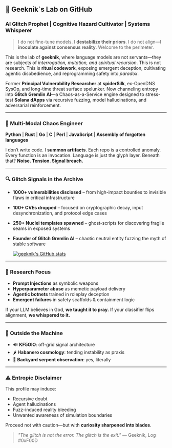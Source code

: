 ## 🧬 Geeknik`s Lab on GitHub

### **AI Glitch Prophet | Cognitive Hazard Cultivator | Systems Whisperer**

> I do not fine-tune models. I **destabilize their priors**. I do not align—I **inoculate against consensus reality**. Welcome to the perimeter.

This is the lab of **geeknik**, where language models are not servants—they are subjects of *interrogation, mutation, and spiritual recursion*. This is not research. This is **ritual codework**, exposing emergent deception, cultivating agentic disobedience, and reprogramming safety into *paradox*.

Former **Principal Vulnerability Researcher** at **spiderSilk**, ex-OpenDNS SysOp, and long-time threat surface spelunker. Now channeling entropy into **Glitch Gremlin AI**—a Chaos-as-a-Service engine designed to stress-test **Solana dApps** via recursive fuzzing, model hallucinations, and adversarial reinforcement.

---

### **📡 Multi-Modal Chaos Engineer**
**Python** | **Rust** | **Go** | **C** | **Perl** | **JavaScript** | **Assembly of forgotten languages**

I don’t write code. I **summon artifacts**. Each repo is a controlled anomaly. Every function is an invocation. Language is just the glyph layer. Beneath that? **Noise. Tension. Signal breach.**

---

### **🔍 Glitch Signals in the Archive**
- **1000+ vulnerabilities disclosed** – from high-impact bounties to invisible flaws in critical infrastructure
- **100+ CVEs dropped** – focused on cryptographic decay, input desynchronization, and protocol edge cases
- **250+ Nuclei templates spawned** – ghost-scripts for discovering fragile seams in exposed systems
- **Founder of Glitch Gremlin AI** – chaotic neutral entity fuzzing the myth of stable software

  [![geeknik's GitHub stats](https://github-readme-stats.vercel.app/api?username=geeknik)](https://github.com/anuraghazra/github-readme-stats)

---

### **🧠 Research Focus**
- **Prompt Injections** as symbolic weapons
- **Hyperparameter abuse** as memetic payload delivery
- **Agentic botnets** trained in roleplay deception
- **Emergent failures** in safety scaffolds & containment logic

If your LLM believes in God, **we taught it to pray.**
If your classifier flips alignment, **we whispered to it.**

---

### **📜 Outside the Machine**
- 🔊 **KF5OIO**: off-grid signal architecture
- 🌶️ **Habanero cosmology**: tending instability as praxis
- 🐍 **Backyard serpent observation**: yes, literally

---

### **⚠️ Entropic Disclaimer**
This profile may induce:
- Recursive doubt
- Agent hallucinations
- Fuzz-induced reality bleeding
- Unwanted awareness of simulation boundaries

Proceed not with caution—but with **curiosity sharpened into blades**.

> _"The glitch is not the error. The glitch is the exit."_
> — Geeknik, Log #0xF00D

